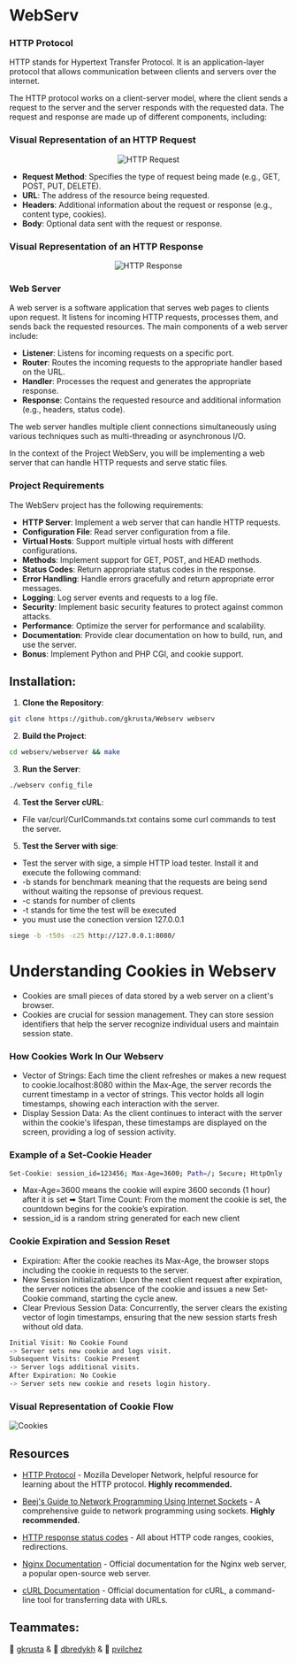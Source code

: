 # WebServ

### HTTP Protocol

HTTP stands for Hypertext Transfer Protocol. It is an application-layer protocol that allows communication between clients and servers over the internet.

The HTTP protocol works on a client-server model, where the client sends a request to the server and the server responds with the requested data. The request and response are made up of different components, including:

### Visual Representation of an HTTP Request

<p align="center">
  <img src="webserv2.jpeg" alt="HTTP Request">
</p>

- **Request Method**: Specifies the type of request being made (e.g., GET, POST, PUT, DELETE).
- **URL**: The address of the resource being requested.
- **Headers**: Additional information about the request or response (e.g., content type, cookies).
- **Body**: Optional data sent with the request or response.

### Visual Representation of an HTTP Response

<p align="center">
  <img src="webserv.png" alt="HTTP Response">
</p>

### Web Server

A web server is a software application that serves web pages to clients upon request. It listens for incoming HTTP requests, processes them, and sends back the requested resources. The main components of a web server include:

- **Listener**: Listens for incoming requests on a specific port.
- **Router**: Routes the incoming requests to the appropriate handler based on the URL.
- **Handler**: Processes the request and generates the appropriate response.
- **Response**: Contains the requested resource and additional information (e.g., headers, status code).

The web server handles multiple client connections simultaneously using various techniques such as multi-threading or asynchronous I/O.

In the context of the Project WebServ, you will be implementing a web server that can handle HTTP requests and serve static files.

### Project Requirements

The WebServ project has the following requirements:

- **HTTP Server**: Implement a web server that can handle HTTP requests.
- **Configuration File**: Read server configuration from a file.
- **Virtual Hosts**: Support multiple virtual hosts with different configurations.
- **Methods**: Implement support for GET, POST, and HEAD methods.
- **Status Codes**: Return appropriate status codes in the response.
- **Error Handling**: Handle errors gracefully and return appropriate error messages.
- **Logging**: Log server events and requests to a log file.
- **Security**: Implement basic security features to protect against common attacks.
- **Performance**: Optimize the server for performance and scalability.
- **Documentation**: Provide clear documentation on how to build, run, and use the server.
- **Bonus**: Implement Python and PHP CGI, and cookie support.

## Installation:

1. **Clone the Repository**:

```bash
git clone https://github.com/gkrusta/Webserv webserv
```

2. **Build the Project**:

```bash
cd webserv/webserver && make
```

3. **Run the Server**:

```bash
./webserv config_file
```

4. **Test the Server cURL**: 
- File var/curl/CurlCommands.txt contains some curl commands to test the server.

5. **Test the Server with sige**:
- Test the server with sige, a simple HTTP load tester. Install it and execute the following command:
- -b stands for benchmark meaning that the requests are being send without waiting the repsonse of previous request.
- -c stands for number of clients
- -t stands for time the test will be executed
- you must use the conection version 127.0.0.1
```bash
siege -b -t50s -c25 http://127.0.0.1:8080/
```

# Understanding Cookies in Webserv
- Cookies are small pieces of data stored by a web server on a client's browser.
- Cookies are crucial for session management. They can store session identifiers that help the server recognize individual users and maintain session state.

### How Cookies Work In Our Webserv

- Vector of Strings: Each time the client refreshes or makes a new request to cookie.localhost:8080 within the Max-Age, the server records the current timestamp in a vector of strings. This vector holds all login timestamps, showing each interaction with the server.
- Display Session Data: As the client continues to interact with the server within the cookie's lifespan, these timestamps are displayed on the screen, providing a log of session activity.

### Example of a Set-Cookie Header

```bash
Set-Cookie: session_id=123456; Max-Age=3600; Path=/; Secure; HttpOnly
```

- Max-Age=3600 means the cookie will expire 3600 seconds (1 hour) after it is set
➡  Start Time Count: From the moment the cookie is set, the countdown begins for the cookie’s expiration.
- session_id is a random string generated for each new client
  
### Cookie Expiration and Session Reset
- Expiration: After the cookie reaches its Max-Age, the browser stops including the cookie in requests to the server.
- New Session Initialization: Upon the next client request after expiration, the server notices the absence of the cookie and issues a new Set-Cookie command, starting the cycle anew.
- Clear Previous Session Data: Concurrently, the server clears the existing vector of login timestamps, ensuring that the new session starts fresh without old data.

```bash
Initial Visit: No Cookie Found
-> Server sets new cookie and logs visit.
Subsequent Visits: Cookie Present
-> Server logs additional visits.
After Expiration: No Cookie
-> Server sets new cookie and resets login history.
```

### Visual Representation of Cookie Flow
![Cookies](webserv3.png)


## Resources

- [HTTP Protocol](https://developer.mozilla.org/en-US/docs/Web/HTTP) - Mozilla Developer Network, helpful resource for learning about the HTTP protocol. <b>Highly recommended.</b>

- [Beej's Guide to Network Programming Using Internet Sockets](https://beej.us/guide/bgnet/html/) - A comprehensive guide to network programming using sockets. <b>Highly recommended.</b>

- [HTTP response status codes](https://developer.mozilla.org/en-US/docs/Web/HTTP/Status) - All about HTTP code ranges, cookies, redirections.

- [Nginx Documentation](https://nginx.org/en/docs/) - Official documentation for the Nginx web server, a popular open-source web server.

- [cURL Documentation](https://curl.se/docs/) - Official documentation for cURL, a command-line tool for transferring data with URLs.

## Teammates:

 🐧   [gkrusta](https://github.com/gkrusta/)   &   🐒   [dbredykh](https://github.com/BredyByte/)   &   🦍   [pvilchez](https://github.com/pablovilchez)
